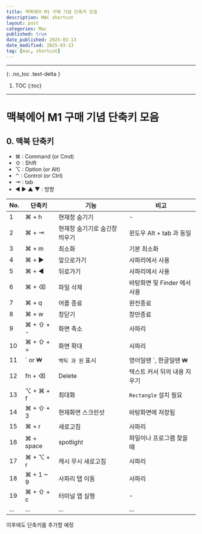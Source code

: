 ```yaml
---
title: 맥북에어 M1 구매 기념 단축키 모음
description: MAC shortcut
layout: post
categories: Mac
published: true
date_published: 2025-03-13
date_modified: 2025-03-13
tag: [mac, shortcut]
---
```

---
{: .no_toc .text-delta }

1. TOC
{:toc}
---

<!-- 글의 제목은 #
    나머지 큰 제목은 ##
    이후 나머지는 3개이상 -->

# 맥북에어 M1 구매 기념 단축키 모음

## 0. 맥북 단축키

- ⌘ : Command (or Cmd)
- ⇧ : Shift
- ⌥ : Option (or Alt)
- ⌃ : Control (or Ctrl)
- ⇥ : tab
- ◀︎ ▶︎ ▲ ▼ : 방향

| No. | 단축키 | 기능 | 비고 |
| --- | --- | -- | -- |
| 1 | ⌘ + h | 현재창 숨기기 | - | 
| 2 | ⌘ + ⇥ | 현재창 숨기기로 숨긴창 띄우기 | 윈도우 Alt + tab 과 동일 |
| 3 | ⌘ + m | 최소화 | 기본 최소화 |
| 4 | ⌘ + ▶︎ | 앞으로가기 | 사파리에서 사용 |
| 5 | ⌘ + ◀︎ | 뒤로가기 | 사파리에서 사용 |
| 6 | ⌘ + ⌫ | 파일 삭제 | 바탕화면 및 Finder 에서 사용 |
| 7 | ⌘ + q | 어플 종료 | 완전종료 |
| 8 | ⌘ + w | 창닫기 | 창만종료 |
| 9 | ⌘ + ⇧ + - | 화면 축소 | 사파리 |
| 10 | ⌘ + ⇧ + = | 화면 확대 | 사파리 |
| 11 | ` or ₩ | `백틱 과 원` 표시 | 영어일땐 `, 한글일땐 ₩ |
| 12 | fn + ⌫ | Delete | 텍스트 커서 뒤의 내용 지우기 |
| 13 | ⌥ + ⌘ + f | 최대화 | `Rectangle` 설치 필요 |
| 14 | ⌘ + ⇧ + 3 | 현재화면 스크린샷 | 바탕화면에 저장됨 |
| 15 | ⌘ + r | 새로고침 | 사파리 |
| 16 | ⌘ + space | spotlight | 파일이나 프로그램 찾을때 |
| 17 | ⌘ + ⌥ + r | 캐시 무시 새로고침 | 사파리 |
| 18 | ⌘ + 1 ~ 9 | 사파리 탭 이동 | 사파리 |
| 19  | ⌘ + ⇧ + c | 터미널 앱 실행 | - |
| ... | ... | ... | ... |

이후에도 단축키를 추가할 예정